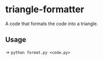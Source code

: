 # triangle-formatter
A code that formats the code into a triangle.

## Usage
-> ```python format.py <code.py>```
